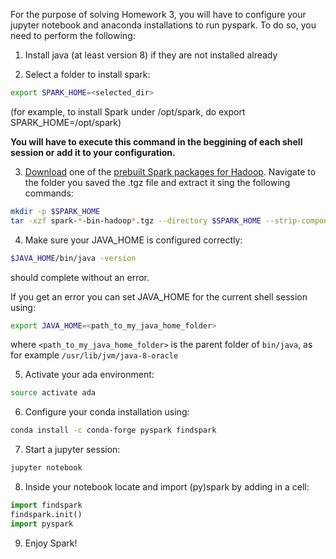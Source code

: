 For the purpose of solving Homework 3, you will have to configure your jupyter notebook and anaconda installations to run pyspark. To do so, you need to perform the following:

1) Install java (at least version 8) if they are not installed already

2) Select a folder to install spark:
```bash
export SPARK_HOME=<selected_dir>
```
(for example, to install Spark under /opt/spark, do export SPARK_HOME=/opt/spark)

**You will have to execute this command in the beggining of each shell session or add it to your configuration.**

3) [Download](https://spark.apache.org/downloads.html) one of the [prebuilt Spark packages for Hadoop](https://www.apache.org/dyn/closer.lua/spark/spark-2.3.2/spark-2.3.2-bin-hadoop2.7.tgz). Navigate to the folder you saved the .tgz file and extract it sing the following commands:

```bash
mkdir -p $SPARK_HOME
tar -xzf spark-*-bin-hadoop*.tgz --directory $SPARK_HOME --strip-components 1
```

4) Make sure your JAVA_HOME is configured correctly:
```bash
$JAVA_HOME/bin/java -version
```
should complete without an error.

If you get an error you can set JAVA_HOME for the current shell session using:
```bash
export JAVA_HOME=<path_to_my_java_home_folder>
```
where `<path_to_my_java_home_folder>` is the parent folder of `bin/java`, as for example `/usr/lib/jvm/java-8-oracle`

5) Activate your ada environment:
```bash
source activate ada
```

6) Configure your conda installation using:
```bash
conda install -c conda-forge pyspark findspark
```

7) Start a jupyter session:
```bash
jupyter notebook
```

8) Inside your notebook locate and import (py)spark by adding in a cell:
```python
import findspark
findspark.init()
import pyspark
```

9) Enjoy Spark!

